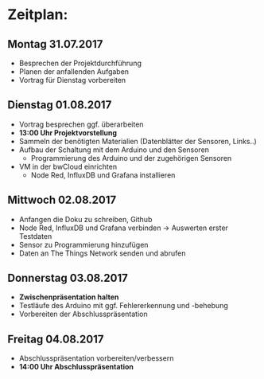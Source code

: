 # Zeitplan: 
## Montag 31.07.2017
- Besprechen der Projektdurchführung 
- Planen der anfallenden Aufgaben
- Vortrag für Dienstag vorbereiten

## Dienstag 01.08.2017
- Vortrag besprechen ggf. überarbeiten
- **13:00 Uhr Projektvorstellung**
- Sammeln der benötigten Materialien (Datenblätter der Sensoren, Links..)
- Aufbau der Schaltung mit dem Arduino und den Sensoren
    - Programmierung des  Arduino und der zugehörigen Sensoren
- VM in der bwCloud einrichten
    - Node Red, InfluxDB und Grafana installieren

## Mittwoch 02.08.2017
- Anfangen die Doku zu schreiben, Github
- Node Red, InfluxDB und Grafana verbinden -> Auswerten erster Testdaten
- Sensor zu Programmierung hinzufügen
- Daten an The Things Network senden und abrufen

## Donnerstag 03.08.2017
- **Zwischenpräsentation halten** 
- Testläufe des Arduino mit ggf. Fehlererkennung und -behebung
- Vorbereiten der Abschlusspräsentation 

## Freitag 04.08.2017
- Abschlusspräsentation vorbereiten/verbessern 
- **14:00 Uhr Abschlusspräsentation**


